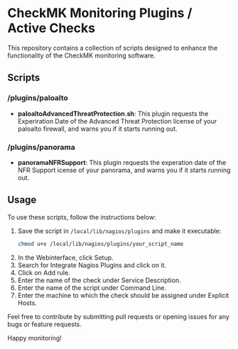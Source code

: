 # CheckMK Monitoring Plugins / Active Checks

This repository contains a collection of scripts designed to enhance the functionality of the CheckMK monitoring software.

## Scripts

### /plugins/paloalto
- **paloaltoAdvancedThreatProtection.sh**: This plugin requests the Experiration Date of the Advanced Threat Protection license of your paloalto firewall, and warns you if it starts running out.

### /plugins/panorama
- **panoramaNFRSupport**: This plugin requests the experation date of the NFR Support icense of your panorama, and warns you if it starts running out.

## Usage

To use these scripts, follow the instructions below:

1. Save the script in `/local/lib/nagios/plugins` and make it executable:
   ```sh
   chmod u+x /local/lib/nagios/plugins/your_script_name

2. In the Webinterface, click Setup.
3. Search for Integrate Nagios Plugins and click on it.
4. Click on Add rule.
5. Enter the name of the check under Service Description.
6. Enter the name of the script under Command Line.
7. Enter the machine to which the check should be assigned under Explicit Hosts.


Feel free to contribute by submitting pull requests or opening issues for any bugs or feature requests.

Happy monitoring!

